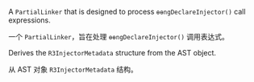 A `PartialLinker` that is designed to process `ɵɵngDeclareInjector()` call expressions.

一个 `PartialLinker`，旨在处理 `ɵɵngDeclareInjector()` 调用表达式。

Derives the `R3InjectorMetadata` structure from the AST object.

从 AST 对象 `R3InjectorMetadata` 结构。
